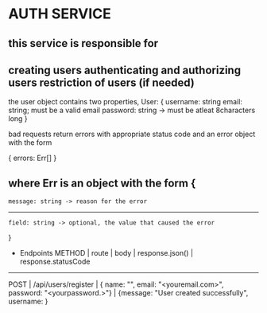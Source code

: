 # AUTH SERVICE

this service is responsible for
---
creating  users
authenticating and authorizing users
restriction of users (if needed) 
---
the user object contains two properties,
User: {
    username: string
    email: string; must be a valid email
    password: string -> must be atleat 8characters long
}

bad requests return errors with appropriate status code and an error object with the form

{ errors: Err[] }

where Err is an object with the form
{
---
    message: string -> reason for the error
---
    field: string -> optional, the value that caused the error
}


* Endpoints
METHOD   | route                | body                  |   response.json()  | response.statusCode
---
POST     | /api/users/register  | { name: "<yourname>", email: "<youremail.com>", password: "<yourpassword.>"}   | {message: "User created successfully",
username: <yourname> }

